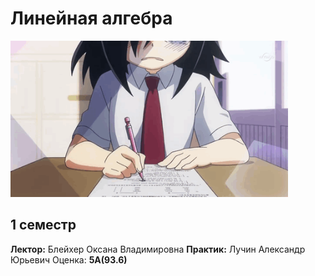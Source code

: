 # Линейная алгебра
<img alt="ough" src="https://github.com/Gastozavr/itmo/blob/main/pictures/linear.gif" height="250">

## 1 семестр
**Лектор:** Блейхер Оксана Владимировна
**Практик:** Лучин Александр Юрьевич
Оценка: **5A(93.6)**


